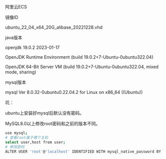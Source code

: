 阿里云ECS

镜像ID

ubuntu_22_04_x64_20G_alibase_20221228.vhd

java版本

openjdk 19.0.2 2023-01-17

OpenJDK Runtime Environment (build 19.0.2+7-Ubuntu-0ubuntu322.04)

OpenJDK 64-Bit Server VM (build 19.0.2+7-Ubuntu-0ubuntu322.04, mixed mode, sharing)

mysql版本

mysql  Ver 8.0.32-0ubuntu0.22.04.2 for Linux on x86_64 ((Ubuntu))



坑：

ubuntu上安装好mysql后默认没有密码。

MySQL8.0以上修改root密码和之前的版本不同。

```bash
use mysql;
# 查看root属于哪个主机
select user,host from user;
# 修改密码
ALTER USER 'root'@'localhost' IDENTIFIED WITH mysql_native_password BY '新密码';
```



